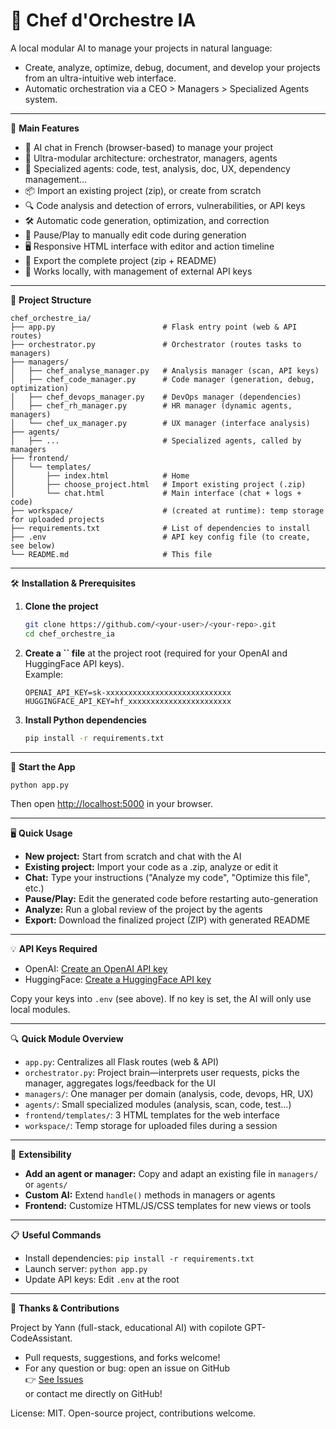# 🤖 Chef d'Orchestre IA

A local modular AI to manage your projects in natural language:

- Create, analyze, optimize, debug, document, and develop your projects from an ultra-intuitive web interface.
- Automatic orchestration via a CEO > Managers > Specialized Agents system.

---

🚀 **Main Features**

- 💬 AI chat in French (browser-based) to manage your project
- 🧩 Ultra-modular architecture: orchestrator, managers, agents
- 🧠 Specialized agents: code, test, analysis, doc, UX, dependency management…
- 📦 Import an existing project (zip), or create from scratch
- 🔍 Code analysis and detection of errors, vulnerabilities, or API keys
- 🛠️ Automatic code generation, optimization, and correction
- 🛑 Pause/Play to manually edit code during generation
- 🖥️ Responsive HTML interface with editor and action timeline
- 📄 Export the complete project (zip + README)
- 🔐 Works locally, with management of external API keys

---

🧱 **Project Structure**

```
chef_orchestre_ia/
├── app.py                        # Flask entry point (web & API routes)
├── orchestrator.py               # Orchestrator (routes tasks to managers)
├── managers/
│   ├── chef_analyse_manager.py   # Analysis manager (scan, API keys)
│   ├── chef_code_manager.py      # Code manager (generation, debug, optimization)
│   ├── chef_devops_manager.py    # DevOps manager (dependencies)
│   ├── chef_rh_manager.py        # HR manager (dynamic agents, managers)
│   └── chef_ux_manager.py        # UX manager (interface analysis)
├── agents/
│   ├── ...                       # Specialized agents, called by managers
├── frontend/
│   └── templates/
│       ├── index.html            # Home
│       ├── choose_project.html   # Import existing project (.zip)
│       └── chat.html             # Main interface (chat + logs + code)
├── workspace/                    # (created at runtime): temp storage for uploaded projects
├── requirements.txt              # List of dependencies to install
├── .env                          # API key config file (to create, see below)
└── README.md                     # This file
```

---

🛠️ **Installation & Prerequisites**

1. **Clone the project**
   ```sh
   git clone https://github.com/<your-user>/<your-repo>.git
   cd chef_orchestre_ia
   ```
2. **Create a ****\`\`**** file** at the project root (required for your OpenAI and HuggingFace API keys).\
   Example:
   ```
   OPENAI_API_KEY=sk-xxxxxxxxxxxxxxxxxxxxxxxxxxxx
   HUGGINGFACE_API_KEY=hf_xxxxxxxxxxxxxxxxxxxxxxx
   ```
3. **Install Python dependencies**
   ```sh
   pip install -r requirements.txt
   ```

---

🚦 **Start the App**

```sh
python app.py
```

Then open [http://localhost:5000](http://localhost:5000) in your browser.

---

🖥️ **Quick Usage**

- **New project:** Start from scratch and chat with the AI
- **Existing project:** Import your code as a .zip, analyze or edit it
- **Chat:** Type your instructions ("Analyze my code", "Optimize this file", etc.)
- **Pause/Play:** Edit the generated code before restarting auto-generation
- **Analyze:** Run a global review of the project by the agents
- **Export:** Download the finalized project (ZIP) with generated README

---

💡 **API Keys Required**

- OpenAI: [Create an OpenAI API key](https://platform.openai.com/account/api-keys)
- HuggingFace: [Create a HuggingFace API key](https://huggingface.co/settings/tokens)

Copy your keys into `.env` (see above). If no key is set, the AI will only use local modules.

---

🔍 **Quick Module Overview**

- `app.py`: Centralizes all Flask routes (web & API)
- `orchestrator.py`: Project brain—interprets user requests, picks the manager, aggregates logs/feedback for the UI
- `managers/`: One manager per domain (analysis, code, devops, HR, UX)
- `agents/`: Small specialized modules (analysis, scan, code, test…)
- `frontend/templates/`: 3 HTML templates for the web interface
- `workspace/`: Temp storage for uploaded files during a session

---

🔄 **Extensibility**

- **Add an agent or manager:** Copy and adapt an existing file in `managers/` or `agents/`
- **Custom AI:** Extend `handle()` methods in managers or agents
- **Frontend:** Customize HTML/JS/CSS templates for new views or tools

---

📋 **Useful Commands**

- Install dependencies: `pip install -r requirements.txt`
- Launch server: `python app.py`
- Update API keys: Edit `.env` at the root

---

🙏 **Thanks & Contributions**

Project by Yann (full-stack, educational AI) with copilote GPT-CodeAssistant.

- Pull requests, suggestions, and forks welcome!
- For any question or bug: open an issue on GitHub\
  👉 [See Issues](https://github.com/<your-user>/<your-repo>/issues)\
  or contact me directly on GitHub!

License: MIT. Open-source project, contributions welcome.

